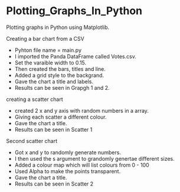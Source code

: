 # Plotting_Graphs_In_Python

Plotting graphs in Python using Matplotlib.

Creating a bar chart from a CSV

  - Pyhton file name = main.py
  - I imported the Panda DataFrame called Votes.csv.
  - Set the varaible width to 0.15.
  - Then created the bars, titles and line.
  - Added a grid style to the backgrand.
  - Gave the chart a title and labels.
  - Results can be seen in Grapgh 1 and 2.


creating a scatter chart 

  - created 2 x and y axis with random numbers in a array.
  - Giving each scatter a different colour. 
  - Gave the chart a title.
  - Results can be seen in Scatter 1

Second scatter chart 

  - Got x and y to randomly generate numbers.
  - I then used the s argument to grandomly genertae different sizes.
  - Added a colour map which will list colours from 0 - 100
  - Used Alpha to make the points transparent.
  - Gave the chart a title.
  - Results can be seen in Scatter 2